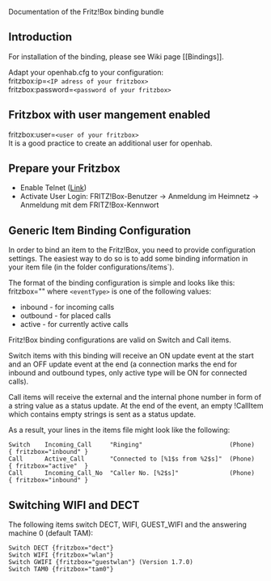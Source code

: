 Documentation of the Fritz!Box binding bundle

## Introduction

For installation of the binding, please see Wiki page [[Bindings]].

Adapt your openhab.cfg to your configuration:<BR>
fritzbox:ip=`<IP adress of your fritzbox>`<BR>
fritzbox:password=`<password of your fritzbox>`

## Fritzbox with user mangement enabled
fritzbox:user=`<user of your fritzbox>`<BR>
It is a good practice to create an additional user for openhab. 

## Prepare your Fritzbox
* Enable Telnet ([Link](http://www.wehavemorefun.de/fritzbox/Starten_von_telnetd))<BR>
* Activate User Login: FRITZ!Box-Benutzer -> Anmeldung im Heimnetz -> Anmeldung mit dem FRITZ!Box-Kennwort

## Generic Item Binding Configuration

In order to bind an item to the Fritz!Box, you need to provide configuration settings. The easiest way to do so is to add some binding information in your item file (in the folder configurations/items`). 

The format of the binding configuration is simple and looks like this:
    fritzbox="<eventType>"
where `<eventType>` is one of the following values:
- inbound - for incoming calls
- outbound - for placed calls
- active - for currently active calls

Fritz!Box binding configurations are valid on Switch and Call items.

Switch items with this binding will receive an ON update event at the start and an OFF update event at the end (a connection marks the end for inbound and outbound types, only active type will be ON for connected calls).

Call items will receive the external and the internal phone number in form of a string value as a status update. At the end of the event, an empty !CallItem which contains empty strings is sent as a status update.

As a result, your lines in the items file might look like the following:

    Switch    Incoming_Call     "Ringing"                        (Phone)    { fritzbox="inbound" }
    Call      Active_Call       "Connected to [%1$s from %2$s]"  (Phone)    { fritzbox="active"  }
    Call      Incoming_Call_No  "Caller No. [%2$s]"              (Phone)    { fritzbox="inbound" } 

## Switching WIFI and DECT

The following items switch DECT, WIFI, GUEST_WIFI and the answering machine 0 (default TAM):

    Switch DECT {fritzbox="dect"}
    Switch WIFI {fritzbox="wlan"}
    Switch GWIFI {fritzbox="guestwlan"} (Version 1.7.0)
    Switch TAM0 {fritzbox="tam0"}